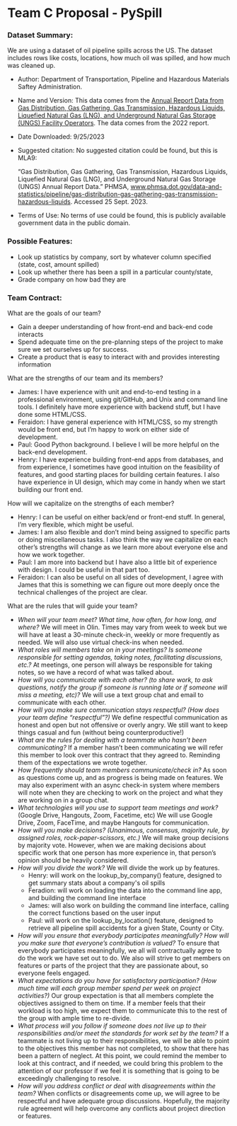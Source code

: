 # Team C Proposal - PySpill

### Dataset Summary: 

We are using a dataset of oil pipeline spills across the US. The dataset includes rows like costs, locations, how much oil was spilled, and how much was cleaned up.

- Author: Department of Transportation, Pipeline and Hazardous Materials Saftey Administration.
- Name and Version: This data comes from the [Annual Report Data from Gas Distribution, Gas Gathering, Gas Transmission, Hazardous Liquids, Liquefied Natural Gas (LNG), and Underground Natural Gas Storage (UNGS) Facility Operators](https://www.phmsa.dot.gov/data-and-statistics/pipeline/distribution-transmission-gathering-lng-and-liquid-annual-data). The data comes from the 2022 report.
- Date Downloaded: 9/25/2023
- Suggested citation: No suggested citation could be found, but this is MLA9:

  “Gas Distribution, Gas Gathering, Gas Transmission, Hazardous Liquids, Liquefied Natural Gas (LNG), and Underground Natural Gas Storage (UNGS) Annual Report Data.” PHMSA, www.phmsa.dot.gov/data-and-statistics/pipeline/gas-distribution-gas-gathering-gas-transmission-hazardous-liquids. Accessed 25 Sept. 2023.

- Terms of Use: No terms of use could be found, this is publicly available government data in the public domain.

### Possible Features: 

- Look up statistics by company, sort by whatever column specified (state, cost, amount spilled)
- Look up whether there has been a spill in a particular county/state,
- Grade company on how bad they are

### Team Contract:

What are the goals of our team?

- Gain a deeper understanding of how front-end and back-end code interacts
- Spend adequate time on the pre-planning steps of the project to make sure we set ourselves up for success.
- Create a product that is easy to interact with and provides interesting information

What are the strengths of our team and its members?

- James: I have experience with unit and end-to-end testing in a professional environment, using git/GitHub, and Unix and command line tools. I definitely have more experience with backend stuff, but I have done some HTML/CSS.
- Feraidon: I have general experience with HTML/CSS, so my strength would be front end, but I’m happy to work on either side of development.
- Paul: Good Python background. I believe I will be more helpful on the back-end development.
- Henry: I have experience building front-end apps from databases, and from experience, I sometimes have good intuition on the feasibility of features, and good starting places for building certain features. I also have experience in UI design, which may come in handy when we start building our front end.

How will we capitalize on the strengths of each member?

- Henry: I can be useful on either back/end or front-end stuff. In general, I’m very flexible, which might be useful.
- James: I am also flexible and don’t mind being assigned to specific parts or doing miscellaneous tasks. I also think the way we capitalize on each other’s strengths will change as we learn more about everyone else and how we work together.
- Paul: I am more into backend but I have also a little bit of experience with design. I could be useful in that part too.
- Feraidon: I can also be useful on all sides of development, I agree with James that this is something we can figure out more deeply once the technical challenges of the project are clear.

What are the rules that will guide your team?

- _When will your team meet? What time, how often, for how long, and where?_ We will meet in Olin. Times may vary from week to week but we will have at least a 30-minute check-in, weekly or more frequently as needed. We will also use virtual check-ins when needed.
- _What roles will members take on in your meetings? Is someone responsible for setting agendas, taking notes, facilitating discussions, etc.?_ At meetings, one person will always be responsible for taking notes, so we have a record of what was talked about.
- _How will you communicate with each other? (to share work, to ask questions, notify the group if someone is running late or if someone will miss a meeting, etc)?_ We will use a text group chat and email to communicate with each other.
- _How will you make sure communication stays respectful? (How does your team define “respectful”?)_ We define respectful communication as honest and open but not offensive or overly angry. We still want to keep things casual and fun (without being counterproductive!)
- _What are the rules for dealing with a teammate who hasn’t been communicating?_ If a member hasn’t been communicating we will refer this member to look over this contract that they agreed to. Reminding them of the expectations we wrote together.
- _How frequently should team members communicate/check in?_ As soon as questions come up, and as progress is being made on features. We may also experiment with an async check-in system where members will note when they are checking to work on the project and what they are working on in a group chat.
- _What technologies will you use to support team meetings and work?_ (Google Drive, Hangouts, Zoom, Facetime, etc) We will use Google Drive, Zoom, FaceTime, and maybe Hangouts for communication.
- _How will you make decisions? (Unanimous, consensus, majority rule, by assigned roles, rock-paper-scissors, etc.)_ We will make group decisions by majority vote. However, when we are making decisions about specific work that one person has more experience in, that person’s opinion should be heavily considered.
- _How will you divide the work?_ We will divide the work up by features.
  - Henry: will work on the lookup_by_company() feature, designed to get summary stats about a company's oil spills
  - Feradion: will work on loading the data into the command line app, and building the command line interface
  - James: will also work on building the command line interface, calling the correct functions based on the user input
  - Paul: will work on the lookup_by_location() feature, designed to retrieve all pipeline spill accidents for a given State, County or City.
- _How will you ensure that everybody participates meaningfully? How will you make sure that everyone’s contribution is valued?_ To ensure that everybody participates meaningfully, we all will contractually agree to do the work we have set out to do. We also will strive to get members on features or parts of the project that they are passionate about, so everyone feels engaged.
- _What expectations do you have for satisfactory participation? (How much time will each group member spend per week on project activities?)_ Our group expectation is that all members complete the objectives assigned to them on time. If a member feels that their workload is too high, we expect them to communicate this to the rest of the group with ample time to re-divide.
- _What process will you follow if someone does not live up to their responsibilities and/or meet the standards for work set by the team?_ If a teammate is not living up to their responsibilities, we will be able to point to the objectives this member has not completed, to show that there has been a pattern of neglect. At this point, we could remind the member to look at this contract, and if needed, we could bring this problem to the attention of our professor if we feel it is something that is going to be exceedingly challenging to resolve.
- _How will you address conflict or deal with disagreements within the team?_ When conflicts or disagreements come up, we will agree to be respectful and have adequate group discussions. Hopefully, the majority rule agreement will help overcome any conflicts about project direction or features.

